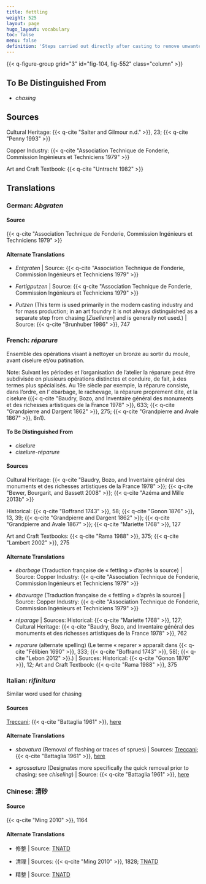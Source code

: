 ```yaml
---
title: fettling
weight: 525
layout: page
hugo_layout: vocabulary
toc: false
menu: false
definition: 'Steps carried out directly after casting to remove unwanted features, including oxidized metal, {{< q-def "sprues" >}}, {{< q-def "core pins" >}}, {{< q-def "flashing" >}}, etc. Fettling may entail the use of power tools and/or hand tools such as saws, chisels, hammers, coarse files, and abrasives.'
---
```


{{< q-figure-group grid="3" id="fig-104, fig-552" class="column" >}}

## To Be Distinguished From

- *chasing*

## Sources

Cultural Heritage: {{< q-cite "Salter and Gilmour n.d." >}}, 23; {{< q-cite "Penny 1993" >}}

Copper Industry: {{< q-cite "Association Technique de Fonderie, Commission Ingénieurs et Techniciens 1979" >}}

Art and Craft Textbook: {{< q-cite "Untracht 1982" >}}

## Translations

<div class="accordion">

### **German**: *Abgraten*

#### Source

{{< q-cite "Association Technique de Fonderie, Commission Ingénieurs et Techniciens 1979" >}}

#### Alternate Translations

- *Entgraten* | Source: {{< q-cite "Association Technique de Fonderie, Commission Ingénieurs et Techniciens 1979" >}}

- *Fertigputzen* | Source: {{< q-cite "Association Technique de Fonderie, Commission Ingénieurs et Techniciens 1979" >}}

- *Putzen* (This term is used primarily in the modern casting industry and for mass production; in an art foundry it is not always distinguished as a separate step from chasing [*Ziselieren*] and is generally not used.) | Source: {{< q-cite "Brunhuber 1986" >}}, 747

### **French**: *réparure*

Ensemble des opérations visant à nettoyer un bronze au sortir du moule, avant ciselure et/ou patination.

<div class="backmatter">
Note: Suivant les périodes et l’organisation de l’atelier la réparure peut être subdivisée en plusieurs opérations distinctes et conduire, de fait, à des termes plus spécialisés. Au 19e siècle par exemple, la réparure consiste, dans l’ordre, en l’ ébarbage, le rachevage, la réparure proprement dite, et la ciselure ({{< q-cite "Baudry, Bozo, and Inventaire général des monuments et des richesses artistiques de la France 1978" >}}, 633; {{< q-cite "Grandpierre and Dargent 1862" >}}, 275; {{< q-cite "Grandpierre and Avale 1867" >}}, 8n1).
</div>

#### To Be Distinguished From

- *ciselure*
- *ciselure-réparure*

#### Sources

Cultural Heritage: {{< q-cite "Baudry, Bozo, and Inventaire général des monuments et des richesses artistiques de la France 1978" >}}; {{< q-cite "Bewer, Bourgarit, and Bassett 2008" >}}; {{< q-cite "Azéma and Mille 2013b" >}}

Historical: {{< q-cite "Boffrand 1743" >}}, 58; {{< q-cite "Gonon 1876" >}}, 13, 39; {{< q-cite "Grandpierre and Dargent 1862" >}}; {{< q-cite "Grandpierre and Avale 1867" >}}; {{< q-cite "Mariette 1768" >}}, 127

Art and Craft Textbooks: {{< q-cite "Rama 1988" >}}, 375; {{< q-cite "Lambert 2002" >}}, 275

#### Alternate Translations

- *ébarbage* (Traduction française de « fettling » d’après la source) | Source: Copper Industry: {{< q-cite "Association Technique de Fonderie, Commission Ingénieurs et Techniciens 1979" >}}

- *ébavurage* (Traduction française de « fettling » d’après la source) | Source: Copper Industry: {{< q-cite "Association Technique de Fonderie, Commission Ingénieurs et Techniciens 1979" >}}

- *réparage* | Sources: Historical: {{< q-cite "Mariette 1768" >}}, 127; Cultural Heritage: {{< q-cite "Baudry, Bozo, and Inventaire général des monuments et des richesses artistiques de la France 1978" >}}, 762

- *reparure* (alternate spelling) (Le terme « reparer » apparaît dans {{< q-cite "Félibien 1690" >}}, 333; {{< q-cite "Boffrand 1743" >}}, 58); {{< q-cite "Lebon 2012" >}}.) | Sources: Historical: {{< q-cite "Gonon 1876" >}}, 12; Art and Craft Textbook: {{< q-cite "Rama 1988" >}}, 375

### **Italian**: *rifinitura*

Similar word used for chasing

#### Sources

[Treccani](https://www.treccani.it/enciclopedia/fusione_%28Enciclopedia-Italiana%29/); {{< q-cite "Battaglia 1961" >}}, [here](http://www.gdli.it/pdf_viewer/Scripts/pdf.js/web/viewer.asp?file=/PDF/GDLI16/GDLI_16_ocr_264.pdf&parola=rifinitura)

#### Alternate Translations

- *sbavatura* (Removal of flashing or traces of sprues) | Sources: [Treccani](http://www.treccani.it/vocabolario/sbavatura1/); {{< q-cite "Battaglia 1961" >}}, [here](http://www.gdli.it/pdf_viewer/Scripts/pdf.js/web/viewer.asp?file=/PDF/GDLI17/GDLI_17_ocr_671.pdf&parola=sbavatura)

- *sgrossatura* (Designates more specifically the quick removal prior to chasing; see *chiseling*) | Source: {{< q-cite "Battaglia 1961" >}}, [here](http://www.gdli.it/pdf_viewer/Scripts/pdf.js/web/viewer.asp?file=/PDF/GDLI10/GDLI_10_ocr_700.pdf&parola=sgrossatura)

### **Chinese**: 清砂

#### Source

{{< q-cite "Ming 2010" >}}, 1164

#### Alternate Translations

- 修整 | Source: [TNATD](https://terms.naer.edu.tw/detail/634620/?index=3)

- 清理 | Sources: {{< q-cite "Ming 2010" >}}, 1828; [TNATD](https://terms.naer.edu.tw/detail/627107/?index=2)

- 精整 | Source: [TNATD](https://terms.naer.edu.tw/detail/14194174/?index=5)

</div>

